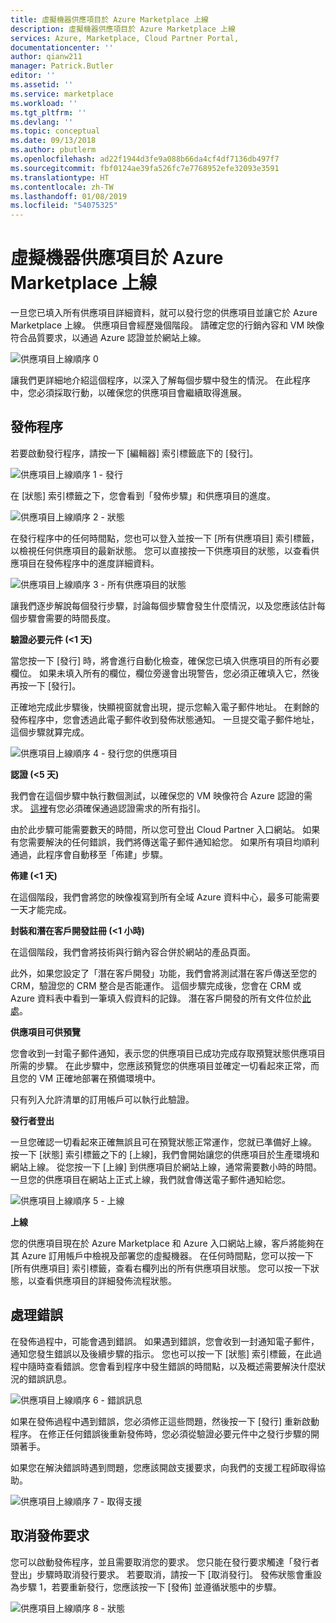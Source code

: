 ```yaml
---
title: 虛擬機器供應項目於 Azure Marketplace 上線
description: 虛擬機器供應項目於 Azure Marketplace 上線
services: Azure, Marketplace, Cloud Partner Portal,
documentationcenter: ''
author: qianw211
manager: Patrick.Butler
editor: ''
ms.assetid: ''
ms.service: marketplace
ms.workload: ''
ms.tgt_pltfrm: ''
ms.devlang: ''
ms.topic: conceptual
ms.date: 09/13/2018
ms.author: pbutlerm
ms.openlocfilehash: ad22f1944d3fe9a088b66da4cf4df7136db497f7
ms.sourcegitcommit: fbf0124ae39fa526fc7e7768952efe32093e3591
ms.translationtype: HT
ms.contentlocale: zh-TW
ms.lasthandoff: 01/08/2019
ms.locfileid: "54075325"
---
```

<a name="make-your-virtual-machine-offer-live-on-azure-marketplace"></a>虛擬機器供應項目於 Azure Marketplace 上線
=========================================================

一旦您已填入所有供應項目詳細資料，就可以發行您的供應項目並讓它於 Azure Marketplace 上線。 供應項目會經歷幾個階段。 請確定您的行銷內容和 VM 映像符合品質要求，以通過 Azure 認證並於網站上線。

![供應項目上線順序 0](./media/cloud-partner-portal-offer-go-live-azure-marketplace/makeanofferlive.png)

讓我們更詳細地介紹這個程序，以深入了解每個步驟中發生的情況。 在此程序中，您必須採取行動，以確保您的供應項目會繼續取得進展。

<a name="publishing-process"></a>發佈程序
------------------

若要啟動發行程序，請按一下 [編輯器] 索引標籤底下的 [發行]。

![供應項目上線順序 1 - 發行](./media/cloud-partner-portal-offer-go-live-azure-marketplace/publish.png)

在 [狀態] 索引標籤之下，您會看到「發佈步驟」和供應項目的進度。

![供應項目上線順序 2 - 狀態](./media/cloud-partner-portal-offer-go-live-azure-marketplace/status.png)

在發行程序中的任何時間點，您也可以登入並按一下 [所有供應項目] 索引標籤，以檢視任何供應項目的最新狀態。 您可以直接按一下供應項目的狀態，以查看供應項目在發佈程序中的進度詳細資料。

![供應項目上線順序 3 - 所有供應項目的狀態](./media/cloud-partner-portal-offer-go-live-azure-marketplace/alloffersstatus.png)

讓我們逐步解說每個發行步驟，討論每個步驟會發生什麼情況，以及您應該估計每個步驟會需要的時間長度。

**驗證必要元件 (\<1 天)**

當您按一下 [發行] 時，將會進行自動化檢查，確保您已填入供應項目的所有必要欄位。 如果未填入所有的欄位，欄位旁邊會出現警告，您必須正確填入它，然後再按一下 [發行]。

正確地完成此步驟後，快顯視窗就會出現，提示您輸入電子郵件地址。 在剩餘的發佈程序中，您會透過此電子郵件收到發佈狀態通知。 一旦提交電子郵件地址，這個步驟就算完成。

![供應項目上線順序 4 - 發行您的供應項目](./media/cloud-partner-portal-offer-go-live-azure-marketplace/publishyouroffer.png)

**認證 (\<5 天)**

我們會在這個步驟中執行數個測試，以確保您的 VM 映像符合 Azure 認證的需求。 [這裡](../cloud-partner-portal/virtual-machine/cpp-prerequisites.md)有您必須確保通過認證需求的所有指引。

由於此步驟可能需要數天的時間，所以您可登出 Cloud Partner 入口網站。 如果有您需要解決的任何錯誤，我們將傳送電子郵件通知給您。 如果所有項目均順利通過，此程序會自動移至「佈建」步驟。

**佈建 (\<1 天)**

在這個階段，我們會將您的映像複寫到所有全域 Azure 資料中心，最多可能需要一天才能完成。

**封裝和潛在客戶開發註冊 (\<1 小時)**

在這個階段，我們會將技術與行銷內容合併於網站的產品頁面。

此外，如果您設定了「潛在客戶開發」功能，我們會將測試潛在客戶傳送至您的 CRM，驗證您的 CRM 整合是否能運作。 這個步驟完成後，您會在 CRM 或 Azure 資料表中看到一筆填入假資料的記錄。 潛在客戶開發的所有文件位於[此處](./cloud-partner-portal-get-customer-leads.md)。

**供應項目可供預覽**

您會收到一封電子郵件通知，表示您的供應項目已成功完成存取預覽狀態供應項目所需的步驟。 在此步驟中，您應該預覽您的供應項目並確定一切看起來正常，而且您的 VM 正確地部署在預備環境中。

只有列入允許清單的訂用帳戶可以執行此驗證。

**發行者登出**

一旦您確認一切看起來正確無誤且可在預覽狀態正常運作，您就已準備好上線。 按一下 [狀態] 索引標籤之下的 [上線]，我們會開始讓您的供應項目於生產環境和網站上線。 從您按一下 [上線] 到供應項目於網站上線，通常需要數小時的時間。 一旦您的供應項目在網站上正式上線，我們就會傳送電子郵件通知給您。

![供應項目上線順序 5 - 上線](./media/cloud-partner-portal-offer-go-live-azure-marketplace/golive.png)

**上線**

您的供應項目現在於 Azure Marketplace 和 Azure 入口網站上線，客戶將能夠在其 Azure 訂用帳戶中檢視及部署您的虛擬機器。 在任何時間點，您可以按一下 [所有供應項目] 索引標籤，查看右欄列出的所有供應項目狀態。 您可以按一下狀態，以查看供應項目的詳細發佈流程狀態。

<a name="error-handling"></a>處理錯誤
--------------

在發佈過程中，可能會遇到錯誤。 如果遇到錯誤，您會收到一封通知電子郵件，通知您發生錯誤以及後續步驟的指示。 您也可以按一下 [狀態] 索引標籤，在此過程中隨時查看錯誤。您會看到程序中發生錯誤的時間點，以及概述需要解決什麼狀況的錯誤訊息。

![供應項目上線順序 6 - 錯誤訊息](./media/cloud-partner-portal-offer-go-live-azure-marketplace/errormessage.png)

如果在發佈過程中遇到錯誤，您必須修正這些問題，然後按一下 [發行] 重新啟動程序。 在修正任何錯誤後重新發佈時，您必須從驗證必要元件中之發行步驟的開頭著手。

如果您在解決錯誤時遇到問題，您應該開啟支援要求，向我們的支援工程師取得協助。

![供應項目上線順序 7 - 取得支援](./media/cloud-partner-portal-offer-go-live-azure-marketplace/getsupport.png)

<a name="canceling-the-publishing-request"></a>取消發佈要求
--------------------------------

您可以啟動發佈程序，並且需要取消您的要求。 您只能在發行要求觸達「發行者登出」步驟時取消發行要求。 若要取消，請按一下 [取消發行]。 發佈狀態會重設為步驟 1，若要重新發行，您應該按一下 [發佈] 並遵循狀態中的步驟。

![供應項目上線順序 8 - 狀態](./media/cloud-partner-portal-offer-go-live-azure-marketplace/status5.png)

